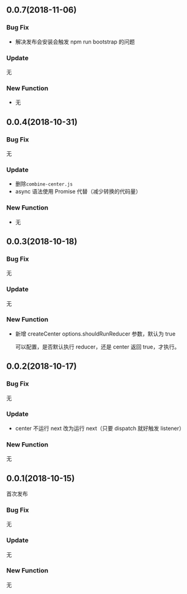 ## 0.0.7(2018-11-06)

### Bug Fix

- 解决发布会安装会触发 npm run bootstrap 的问题

### Update

无

### New Function

- 无

## 0.0.4(2018-10-31)

### Bug Fix

无

### Update

- 删除`combine-center.js`
- async 语法使用 Promise 代替（减少转换的代码量）

### New Function

- 无

## 0.0.3(2018-10-18)

### Bug Fix

无

### Update

无

### New Function

- 新增 createCenter options.shouldRunReducer 参数，默认为 true

  可以配置，是否默认执行 reducer，还是 center 返回 true，才执行。

## 0.0.2(2018-10-17)

### Bug Fix

无

### Update

- center 不运行 next 改为运行 next（只要 dispatch 就好触发 listener）

### New Function

无

## 0.0.1(2018-10-15)

首次发布

### Bug Fix

无

### Update

无

### New Function

无

